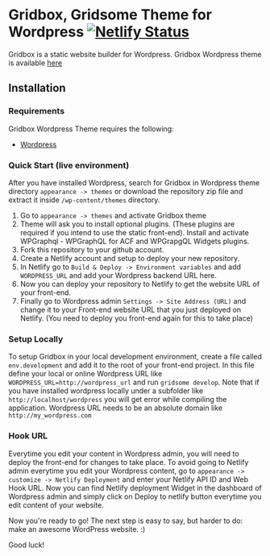 Gridbox, Gridsome Theme for Wordpress [![Netlify Status](https://api.netlify.com/api/v1/badges/4b30430a-b682-4a54-993f-dc08b28860ab/deploy-status)](https://app.netlify.com/sites/pedantic-joliot-ad890e/deploys)
===

Gridbox is a static website builder for Wordpress. Gridbox Wordpress theme is available [here](https://github.com/idesignzone/gridbox-theme-backend-free)

Installation
---------------

### Requirements

Gridbox Wordpress Theme requires the following:

- [Wordpress](https://wordpress.org/download/)

### Quick Start (live environment)

After you have installed Wordpress, search for Gridbox in Wordpress theme directory `appearance -> themes` or download the repository zip file and extract it inside `/wp-content/themes` directory.

1. Go to `appearance -> themes` and activate Gridbox theme
2. Theme will ask you to install optional plugins. (These plugins are required if you intend to use the static front-end). Install and activate WPGraphql - WPGraphQL for ACF and WPGrapgQL Widgets plugins.
3. Fork this repository to your github account. 
4. Create a Netlify account and setup to deploy your new repository.
5. In Netlify go to `Build & Deploy -> Environment variables` and add `WORDPRESS_URL` and add your Wordpress backend URL here.
6. Now you can deploy your repository to Netlify to get the website URL of your front-end.
7. Finally go to Wordpress admin `Settings -> Site Address (URL)` and change it to your Front-end website URL that you just deployed on Netlify. (You need to deploy you front-end again for this to take place)

### Setup Locally

To setup Gridbox in your local development environment, create a file called `env.development` and add it to the root of your front-end project. In this file define your local or online Wordpress URL like
`WORDPRESS_URL=http://wordpress_url` and run `gridsome develop`. Note that if you have installed wordpress locally under a subfolder like `http://localhost/wordpress` you will get error while compiling the application. Wordpress URL needs to be an absolute domain like `http://my_wordpress.com`


### Hook URL

Everytime you edit your content in Wordpress admin, you will need to deploy the front-end for changes to take place. To avoid going to Netlify admin everytime you edit your Wordpress content, go to `appearance -> customize -> Netlify Deployment` and enter your Netlify API ID and Web Hook URL. Now you can find Netlify deployment Widget in the dashboard of Wordpress admin and simply click on Deploy to netlify button everytime you edit content of your website.

Now you're ready to go! The next step is easy to say, but harder to do: make an awesome WordPress website. :)

Good luck!
